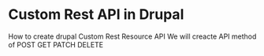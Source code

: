 # Custom Rest API in Drupal
How to create drupal Custom Rest Resource API
We will creacte API method of POST GET PATCH DELETE
